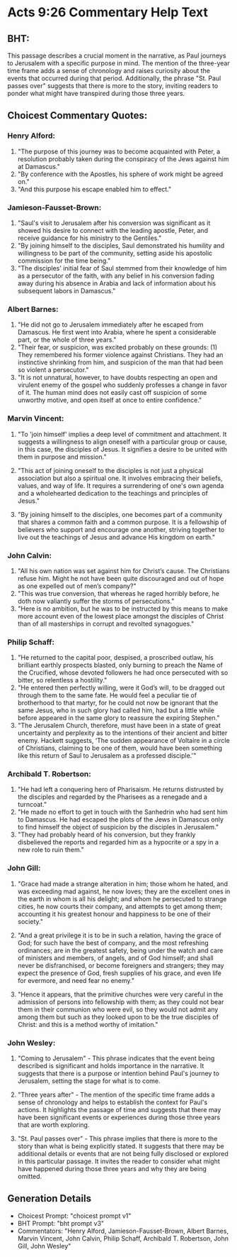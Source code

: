 # Acts 9:26 Commentary Help Text

## BHT:
This passage describes a crucial moment in the narrative, as Paul journeys to Jerusalem with a specific purpose in mind. The mention of the three-year time frame adds a sense of chronology and raises curiosity about the events that occurred during that period. Additionally, the phrase "St. Paul passes over" suggests that there is more to the story, inviting readers to ponder what might have transpired during those three years.

## Choicest Commentary Quotes:
### Henry Alford:
1. "The purpose of this journey was to become acquainted with Peter, a resolution probably taken during the conspiracy of the Jews against him at Damascus." 
2. "By conference with the Apostles, his sphere of work might be agreed on."
3. "And this purpose his escape enabled him to effect."

### Jamieson-Fausset-Brown:
1. "Saul's visit to Jerusalem after his conversion was significant as it showed his desire to connect with the leading apostle, Peter, and receive guidance for his ministry to the Gentiles."
2. "By joining himself to the disciples, Saul demonstrated his humility and willingness to be part of the community, setting aside his apostolic commission for the time being."
3. "The disciples' initial fear of Saul stemmed from their knowledge of him as a persecutor of the faith, with any belief in his conversion fading away during his absence in Arabia and lack of information about his subsequent labors in Damascus."

### Albert Barnes:
1. "He did not go to Jerusalem immediately after he escaped from Damascus. He first went into Arabia, where he spent a considerable part, or the whole of three years."
2. "Their fear, or suspicion, was excited probably on these grounds: (1) They remembered his former violence against Christians. They had an instinctive shrinking from him, and suspicion of the man that had been so violent a persecutor."
3. "It is not unnatural, however, to have doubts respecting an open and virulent enemy of the gospel who suddenly professes a change in favor of it. The human mind does not easily cast off suspicion of some unworthy motive, and open itself at once to entire confidence."

### Marvin Vincent:
1. "To 'join himself' implies a deep level of commitment and attachment. It suggests a willingness to align oneself with a particular group or cause, in this case, the disciples of Jesus. It signifies a desire to be united with them in purpose and mission."

2. "This act of joining oneself to the disciples is not just a physical association but also a spiritual one. It involves embracing their beliefs, values, and way of life. It requires a surrendering of one's own agenda and a wholehearted dedication to the teachings and principles of Jesus."

3. "By joining himself to the disciples, one becomes part of a community that shares a common faith and a common purpose. It is a fellowship of believers who support and encourage one another, striving together to live out the teachings of Jesus and advance His kingdom on earth."

### John Calvin:
1. "All his own nation was set against him for Christ’s cause. The Christians refuse him. Might he not have been quite discouraged and out of hope as one expelled out of men’s company?" 
2. "This was true conversion, that whereas he raged horribly before, he doth now valiantly suffer the storms of persecutions."
3. "Here is no ambition, but he was to be instructed by this means to make more account even of the lowest place amongst the disciples of Christ than of all masterships in corrupt and revolted synagogues."

### Philip Schaff:
1. "He returned to the capital poor, despised, a proscribed outlaw, his brilliant earthly prospects blasted, only burning to preach the Name of the Crucified, whose devoted followers he had once persecuted with so bitter, so relentless a hostility."
2. "He entered then perfectly willing, were it God’s will, to be dragged out through them to the same fate. He would feel a peculiar tie of brotherhood to that martyr, for he could not now be ignorant that the same Jesus, who in such glory had called him, had but a little while before appeared in the same glory to reassure the expiring Stephen."
3. "The Jerusalem Church, therefore, must have been in a state of great uncertainty and perplexity as to the intentions of their ancient and bitter enemy. Hackett suggests, ‘The sudden appearance of Voltaire in a circle of Christians, claiming to be one of them, would have been something like this return of Saul to Jerusalem as a professed disciple.'"

### Archibald T. Robertson:
1. "He had left a conquering hero of Pharisaism. He returns distrusted by the disciples and regarded by the Pharisees as a renegade and a turncoat."
2. "He made no effort to get in touch with the Sanhedrin who had sent him to Damascus. He had escaped the plots of the Jews in Damascus only to find himself the object of suspicion by the disciples in Jerusalem."
3. "They had probably heard of his conversion, but they frankly disbelieved the reports and regarded him as a hypocrite or a spy in a new role to ruin them."

### John Gill:
1. "Grace had made a strange alteration in him; those whom he hated, and was exceeding mad against, he now loves; they are the excellent ones in the earth in whom is all his delight; and whom he persecuted to strange cities, he now courts their company, and attempts to get among them; accounting it his greatest honour and happiness to be one of their society."

2. "And a great privilege it is to be in such a relation, having the grace of God; for such have the best of company, and the most refreshing ordinances; are in the greatest safety, being under the watch and care of ministers and members, of angels, and of God himself; and shall never be disfranchised, or become foreigners and strangers; they may expect the presence of God, fresh supplies of his grace, and even life for evermore, and need fear no enemy."

3. "Hence it appears, that the primitive churches were very careful in the admission of persons into fellowship with them; as they could not bear them in their communion who were evil, so they would not admit any among them but such as they looked upon to be the true disciples of Christ: and this is a method worthy of imitation."

### John Wesley:
1. "Coming to Jerusalem" - This phrase indicates that the event being described is significant and holds importance in the narrative. It suggests that there is a purpose or intention behind Paul's journey to Jerusalem, setting the stage for what is to come.

2. "Three years after" - The mention of the specific time frame adds a sense of chronology and helps to establish the context for Paul's actions. It highlights the passage of time and suggests that there may have been significant events or experiences during those three years that are worth exploring.

3. "St. Paul passes over" - This phrase implies that there is more to the story than what is being explicitly stated. It suggests that there may be additional details or events that are not being fully disclosed or explored in this particular passage. It invites the reader to consider what might have happened during those three years and why they are being omitted.


## Generation Details
- Choicest Prompt: "choicest prompt v1"
- BHT Prompt: "bht prompt v3"
- Commentators: "Henry Alford, Jamieson-Fausset-Brown, Albert Barnes, Marvin Vincent, John Calvin, Philip Schaff, Archibald T. Robertson, John Gill, John Wesley"
